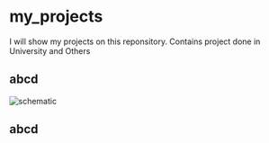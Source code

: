# my_projects
I will show my projects on this reponsitory. Contains project done in University and Others

## abcd
![schematic](https://drive.google.com/file/d/1-y-EI7KWg0mwq1Dny45XbcmcXw6l1PKa/view?usp=sharing)

## abcd